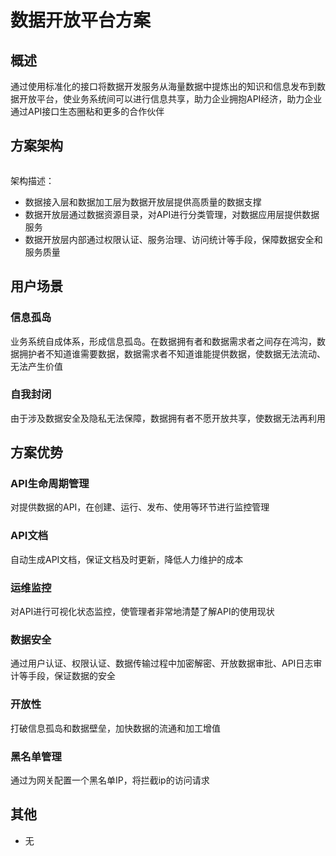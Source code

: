 # 数据开放平台方案

## 概述

通过使用标准化的接口将数据开发服务从海量数据中提炼出的知识和信息发布到数据开放平台，使业务系统间可以进行信息共享，助力企业拥抱API经济，助力企业通过API接口生态圈粘和更多的合作伙伴

## 方案架构

<img :src="$withBase('/data/data_open1.png')" style="zoom:20%" >

架构描述：

- 数据接入层和数据加工层为数据开放层提供高质量的数据支撑
- 数据开放层通过数据资源目录，对API进行分类管理，对数据应用层提供数据服务
- 数据开放层内部通过权限认证、服务治理、访问统计等手段，保障数据安全和服务质量

## 用户场景

### 信息孤岛

业务系统自成体系，形成信息孤岛。在数据拥有者和数据需求者之间存在鸿沟，数据拥护者不知道谁需要数据，数据需求者不知道谁能提供数据，使数据无法流动、无法产生价值

### 自我封闭

由于涉及数据安全及隐私无法保障，数据拥有者不愿开放共享，使数据无法再利用

## 方案优势

### API生命周期管理

对提供数据的API，在创建、运行、发布、使用等环节进行监控管理

### API文档

自动生成API文档，保证文档及时更新，降低人力维护的成本

### 运维监控

对API进行可视化状态监控，使管理者非常地清楚了解API的使用现状

### 数据安全

通过用户认证、权限认证、数据传输过程中加密解密、开放数据审批、API日志审计等手段，保证数据的安全

### 开放性

打破信息孤岛和数据壁垒，加快数据的流通和加工增值

### 黑名单管理

通过为网关配置一个黑名单IP，将拦截ip的访问请求

## 其他

- 无
